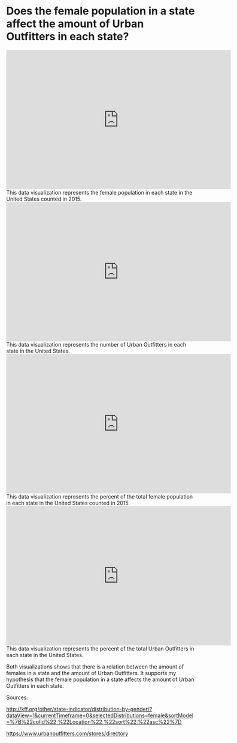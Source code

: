 # Does the female population in a state affect the amount of Urban Outfitters in each state?

<iframe width="600" height="371" seamless frameborder="0" scrolling="no" src="https://docs.google.com/spreadsheets/d/1BBeVlW514VvvtRcS3To-O4YccALBAUqfL_VuOkX0YAc/pubchart?oid=1268500724&amp;format=interactive"></iframe>
This data visualization represents the female population in each state in the United States counted in 2015.

<iframe width="600" height="371" seamless frameborder="0" scrolling="no" src="https://docs.google.com/spreadsheets/d/1BBeVlW514VvvtRcS3To-O4YccALBAUqfL_VuOkX0YAc/pubchart?oid=487492813&amp;format=interactive"></iframe>
This data visualization represents the number of Urban Outfitters in each state in the United States.

<iframe width="600" height="371" seamless frameborder="0" scrolling="no" src="https://docs.google.com/spreadsheets/d/1BBeVlW514VvvtRcS3To-O4YccALBAUqfL_VuOkX0YAc/pubchart?oid=1544362029&amp;format=interactive"></iframe>
This data visualization represents the percent of the total female population in each state in the United States counted in 2015.

<iframe width="600" height="371" seamless frameborder="0" scrolling="no" src="https://docs.google.com/spreadsheets/d/1BBeVlW514VvvtRcS3To-O4YccALBAUqfL_VuOkX0YAc/pubchart?oid=1551571442&amp;format=interactive"></iframe>
This data visualization represents the percent of the total Urban Outfitters in each state in the United States.

Both visualizations shows that there is a relation between the amount of females in a state and the amount of Urban Outfitters. It supports my hypothesis that the female population in a state affects the amount of Urban Outfitters in each state.

Sources:

http://kff.org/other/state-indicator/distribution-by-gender/?dataView=1&currentTimeframe=0&selectedDistributions=female&sortModel=%7B%22colId%22:%22Location%22,%22sort%22:%22asc%22%7D 

https://www.urbanoutfitters.com/stores/directory
